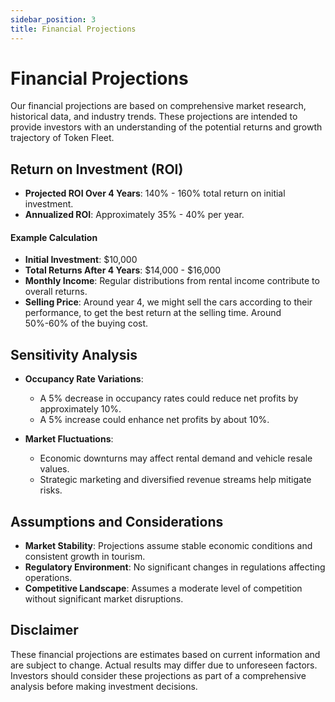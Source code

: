 ```yaml
---
sidebar_position: 3
title: Financial Projections
---
```


# Financial Projections

Our financial projections are based on comprehensive market research, historical data, and industry trends. These projections are intended to provide investors with an understanding of the potential returns and growth trajectory of Token Fleet.

## Return on Investment (ROI)

- **Projected ROI Over 4 Years**: 140% - 160% total return on initial investment.
- **Annualized ROI**: Approximately 35% - 40% per year.

#### Example Calculation

- **Initial Investment**: $10,000
- **Total Returns After 4 Years**: $14,000 - $16,000
- **Monthly Income**: Regular distributions from rental income contribute to overall returns.
- **Selling Price**: Around year 4, we might sell the cars according to their performance, to get the best return at the selling time. Around 50%-60% of the buying cost.

## Sensitivity Analysis

- **Occupancy Rate Variations**:
  - A 5% decrease in occupancy rates could reduce net profits by approximately 10%.
  - A 5% increase could enhance net profits by about 10%.

- **Market Fluctuations**:
  - Economic downturns may affect rental demand and vehicle resale values.
  - Strategic marketing and diversified revenue streams help mitigate risks.

## Assumptions and Considerations

- **Market Stability**: Projections assume stable economic conditions and consistent growth in tourism.
- **Regulatory Environment**: No significant changes in regulations affecting operations.
- **Competitive Landscape**: Assumes a moderate level of competition without significant market disruptions.

## Disclaimer

These financial projections are estimates based on current information and are subject to change. Actual results may differ due to unforeseen factors. Investors should consider these projections as part of a comprehensive analysis before making investment decisions.

